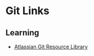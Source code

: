 # Git Links #

## Learning ##

- [Atlassian Git Resource Library](https://www.atlassian.com/git/tutorials)